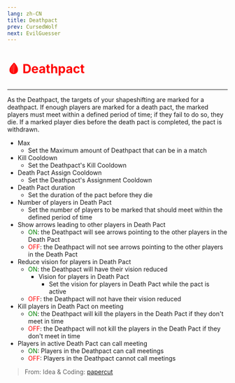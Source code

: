 ```yaml
---
lang: zh-CN
title: Deathpact
prev: CursedWolf
next: EvilGuesser
---
```


# <font color=red>🩸 <b>Deathpact</b></font> <Badge text="Killing" type="tip" vertical="middle"/>

***

As the Deathpact, the targets of your shapeshifting are marked for a deathpact. If enough players are marked for a death pact, the marked players must meet within a defined period of time; if they fail to do so, they die. If a marked player dies before the death pact is completed, the pact is withdrawn.

- Max
  - Set the Maximum amount of Deathpact that can be in a match
- Kill Cooldown
  - Set the Deathpact's Kill Cooldown
- Death Pact Assign Cooldown
  - Set the Deathpact's Assignment Cooldown
- Death Pact duration
  - Set the duration of the pact before they die
- Number of players in Death Pact
  - Set the number of players to be marked that should meet within the defined period of time
- Show arrows leading to other players in Death Pact
  - <font color=green>ON</font>: the Deathpact will see arrows pointing to the other players in the Death Pact
  - <font color=red>OFF</font>: the Deathpact will not see arrows pointing to the other players in the Death Pact
- Reduce vision for players in Death Pact
  - <font color=green>ON</font>: the Deathpact will have their vision reduced
    - Vision for players in Death Pact
      - Set the vision for players in Death Pact while the pact is active
  - <font color=red>OFF</font>: the Deathpact will not have their vision reduced
- Kill players in Death Pact on meeting
  - <font color=green>ON</font>: the Deathpact will kill the players in the Death Pact if they don't meet in time
  - <font color=red>OFF</font>: the Deathpact will not kill the players in the Death Pact if they don't meet in time
- Players in active Death Pact can call meeting
  - <font color=green>ON</font>: Players in the Deathpact can call meetings
  - <font color=red>OFF</font>: Players in the Deathpact cannot call meetings

> From: Idea & Coding: [papercut](https://github.com/lars-wu)
